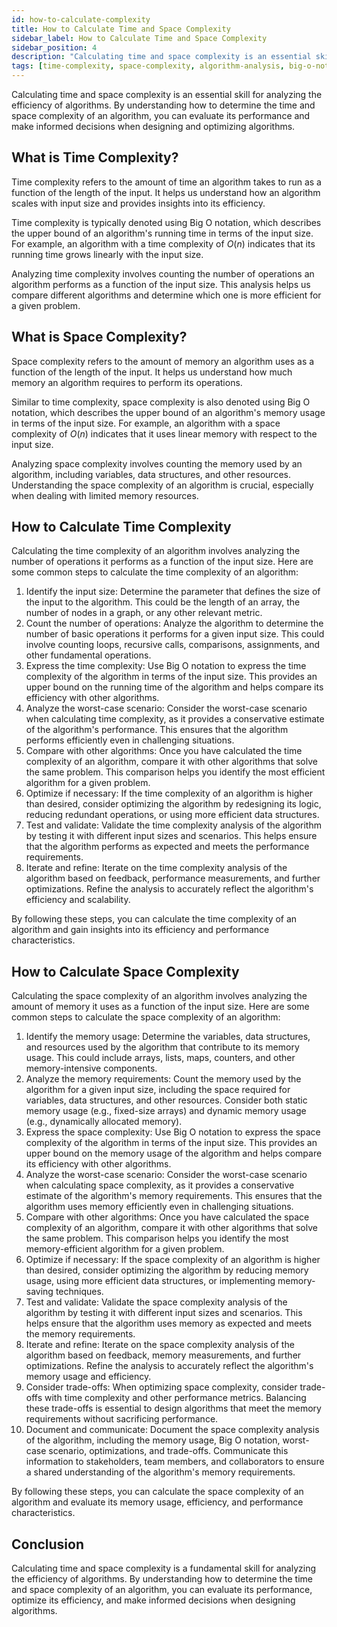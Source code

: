 ```yaml
---
id: how-to-calculate-complexity
title: How to Calculate Time and Space Complexity
sidebar_label: How to Calculate Time and Space Complexity
sidebar_position: 4
description: "Calculating time and space complexity is an essential skill for analyzing the efficiency of algorithms. By understanding how to determine the time and space complexity of an algorithm, you can evaluate its performance and make informed decisions when designing and optimizing algorithms."
tags: [time-complexity, space-complexity, algorithm-analysis, big-o-notation, how-to-calculate-complexity]
---
```


Calculating time and space complexity is an essential skill for analyzing the efficiency of algorithms. By understanding how to determine the time and space complexity of an algorithm, you can evaluate its performance and make informed decisions when designing and optimizing algorithms.

<AdsComponent />

## What is Time Complexity?

Time complexity refers to the amount of time an algorithm takes to run as a function of the length of the input. It helps us understand how an algorithm scales with input size and provides insights into its efficiency.

Time complexity is typically denoted using Big O notation, which describes the upper bound of an algorithm's running time in terms of the input size. For example, an algorithm with a time complexity of $O(n)$ indicates that its running time grows linearly with the input size.

Analyzing time complexity involves counting the number of operations an algorithm performs as a function of the input size. This analysis helps us compare different algorithms and determine which one is more efficient for a given problem.

## What is Space Complexity?

Space complexity refers to the amount of memory an algorithm uses as a function of the length of the input. It helps us understand how much memory an algorithm requires to perform its operations.

Similar to time complexity, space complexity is also denoted using Big O notation, which describes the upper bound of an algorithm's memory usage in terms of the input size. For example, an algorithm with a space complexity of $O(n)$ indicates that it uses linear memory with respect to the input size.

Analyzing space complexity involves counting the memory used by an algorithm, including variables, data structures, and other resources. Understanding the space complexity of an algorithm is crucial, especially when dealing with limited memory resources.

<Ads />

## How to Calculate Time Complexity

Calculating the time complexity of an algorithm involves analyzing the number of operations it performs as a function of the input size. Here are some common steps to calculate the time complexity of an algorithm:

1. Identify the input size: Determine the parameter that defines the size of the input to the algorithm. This could be the length of an array, the number of nodes in a graph, or any other relevant metric.
2. Count the number of operations: Analyze the algorithm to determine the number of basic operations it performs for a given input size. This could involve counting loops, recursive calls, comparisons, assignments, and other fundamental operations.
3. Express the time complexity: Use Big O notation to express the time complexity of the algorithm in terms of the input size. This provides an upper bound on the running time of the algorithm and helps compare its efficiency with other algorithms.
4. Analyze the worst-case scenario: Consider the worst-case scenario when calculating time complexity, as it provides a conservative estimate of the algorithm's performance. This ensures that the algorithm performs efficiently even in challenging situations.
5. Compare with other algorithms: Once you have calculated the time complexity of an algorithm, compare it with other algorithms that solve the same problem. This comparison helps you identify the most efficient algorithm for a given problem.
6. Optimize if necessary: If the time complexity of an algorithm is higher than desired, consider optimizing the algorithm by redesigning its logic, reducing redundant operations, or using more efficient data structures.
7. Test and validate: Validate the time complexity analysis of the algorithm by testing it with different input sizes and scenarios. This helps ensure that the algorithm performs as expected and meets the performance requirements.
8. Iterate and refine: Iterate on the time complexity analysis of the algorithm based on feedback, performance measurements, and further optimizations. Refine the analysis to accurately reflect the algorithm's efficiency and scalability.

By following these steps, you can calculate the time complexity of an algorithm and gain insights into its efficiency and performance characteristics.

<AdsComponent />

## How to Calculate Space Complexity

Calculating the space complexity of an algorithm involves analyzing the amount of memory it uses as a function of the input size. Here are some common steps to calculate the space complexity of an algorithm:

1. Identify the memory usage: Determine the variables, data structures, and resources used by the algorithm that contribute to its memory usage. This could include arrays, lists, maps, counters, and other memory-intensive components.
2. Analyze the memory requirements: Count the memory used by the algorithm for a given input size, including the space required for variables, data structures, and other resources. Consider both static memory usage (e.g., fixed-size arrays) and dynamic memory usage (e.g., dynamically allocated memory).
3. Express the space complexity: Use Big O notation to express the space complexity of the algorithm in terms of the input size. This provides an upper bound on the memory usage of the algorithm and helps compare its efficiency with other algorithms.
4. Analyze the worst-case scenario: Consider the worst-case scenario when calculating space complexity, as it provides a conservative estimate of the algorithm's memory requirements. This ensures that the algorithm uses memory efficiently even in challenging situations.
5. Compare with other algorithms: Once you have calculated the space complexity of an algorithm, compare it with other algorithms that solve the same problem. This comparison helps you identify the most memory-efficient algorithm for a given problem.
6. Optimize if necessary: If the space complexity of an algorithm is higher than desired, consider optimizing the algorithm by reducing memory usage, using more efficient data structures, or implementing memory-saving techniques.
7. Test and validate: Validate the space complexity analysis of the algorithm by testing it with different input sizes and scenarios. This helps ensure that the algorithm uses memory as expected and meets the memory requirements.
8. Iterate and refine: Iterate on the space complexity analysis of the algorithm based on feedback, memory measurements, and further optimizations. Refine the analysis to accurately reflect the algorithm's memory usage and efficiency.
9. Consider trade-offs: When optimizing space complexity, consider trade-offs with time complexity and other performance metrics. Balancing these trade-offs is essential to design algorithms that meet the memory requirements without sacrificing performance.
10. Document and communicate: Document the space complexity analysis of the algorithm, including the memory usage, Big O notation, worst-case scenario, optimizations, and trade-offs. Communicate this information to stakeholders, team members, and collaborators to ensure a shared understanding of the algorithm's memory requirements.

By following these steps, you can calculate the space complexity of an algorithm and evaluate its memory usage, efficiency, and performance characteristics.

<Ads />

## Conclusion

Calculating time and space complexity is a fundamental skill for analyzing the efficiency of algorithms. By understanding how to determine the time and space complexity of an algorithm, you can evaluate its performance, optimize its efficiency, and make informed decisions when designing algorithms.